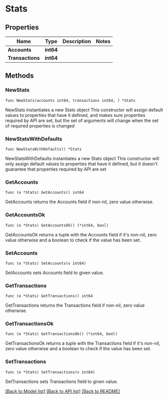 # Stats

## Properties

Name | Type | Description | Notes
------------ | ------------- | ------------- | -------------
**Accounts** | **int64** |  | 
**Transactions** | **int64** |  | 

## Methods

### NewStats

`func NewStats(accounts int64, transactions int64, ) *Stats`

NewStats instantiates a new Stats object
This constructor will assign default values to properties that have it defined,
and makes sure properties required by API are set, but the set of arguments
will change when the set of required properties is changed

### NewStatsWithDefaults

`func NewStatsWithDefaults() *Stats`

NewStatsWithDefaults instantiates a new Stats object
This constructor will only assign default values to properties that have it defined,
but it doesn't guarantee that properties required by API are set

### GetAccounts

`func (o *Stats) GetAccounts() int64`

GetAccounts returns the Accounts field if non-nil, zero value otherwise.

### GetAccountsOk

`func (o *Stats) GetAccountsOk() (*int64, bool)`

GetAccountsOk returns a tuple with the Accounts field if it's non-nil, zero value otherwise
and a boolean to check if the value has been set.

### SetAccounts

`func (o *Stats) SetAccounts(v int64)`

SetAccounts sets Accounts field to given value.


### GetTransactions

`func (o *Stats) GetTransactions() int64`

GetTransactions returns the Transactions field if non-nil, zero value otherwise.

### GetTransactionsOk

`func (o *Stats) GetTransactionsOk() (*int64, bool)`

GetTransactionsOk returns a tuple with the Transactions field if it's non-nil, zero value otherwise
and a boolean to check if the value has been set.

### SetTransactions

`func (o *Stats) SetTransactions(v int64)`

SetTransactions sets Transactions field to given value.



[[Back to Model list]](../README.md#documentation-for-models) [[Back to API list]](../README.md#documentation-for-api-endpoints) [[Back to README]](../README.md)


